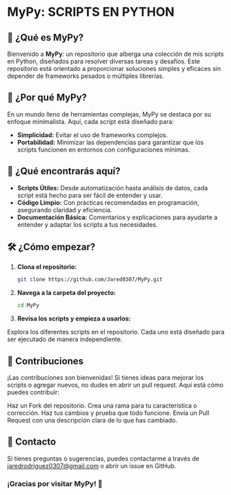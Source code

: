 # MyPy: SCRIPTS EN PYTHON

## 🚀 ¿Qué es MyPy?

Bienvenido a **MyPy**: un repositorio que alberga una colección de mis scripts en Python, diseñados para resolver diversas tareas y desafíos. Este repositorio está orientado a proporcionar soluciones simples y eficaces sin depender de frameworks pesados o múltiples librerías.

## 🌟 ¿Por qué MyPy?

En un mundo lleno de herramientas complejas, MyPy se destaca por su enfoque minimalista. Aquí, cada script está diseñado para:

- **Simplicidad:** Evitar el uso de frameworks complejos.
- **Portabilidad:** Minimizar las dependencias para garantizar que los scripts funcionen en entornos con configuraciones mínimas.

## 📁 ¿Qué encontrarás aquí?

- **Scripts Útiles:** Desde automatización hasta análisis de datos, cada script está hecho para ser fácil de entender y usar.
- **Código Limpio:** Con prácticas recomendadas en programación, asegurando claridad y eficiencia.
- **Documentación Básica:** Comentarios y explicaciones para ayudarte a entender y adaptar los scripts a tus necesidades.

## 🛠️ ¿Cómo empezar?

1. **Clona el repositorio:**

   ```bash
   git clone https://github.com/Jared0307/MyPy.git
   ```
2. **Navega a la carpeta del proyecto:**

   ```bash
   cd MyPy
   ```
3. **Revisa los scripts y empieza a usarlos:**

Explora los diferentes scripts en el repositorio. Cada uno está diseñado para ser ejecutado de manera independiente.

## 📝 Contribuciones
¡Las contribuciones son bienvenidas! Si tienes ideas para mejorar los scripts o agregar nuevos, no dudes en abrir un pull request. Aquí está cómo puedes contribuir:

Haz un Fork del repositorio.
Crea una rama para tu característica o corrección.
Haz tus cambios y prueba que todo funcione.
Envía un Pull Request con una descripción clara de lo que has cambiado.

## 💬 Contacto
Si tienes preguntas o sugerencias, puedes contactarme a través de jaredrodriguez0307@gmail.com o abrir un issue en GitHub.

### ¡Gracias por visitar MyPy! 🚀
